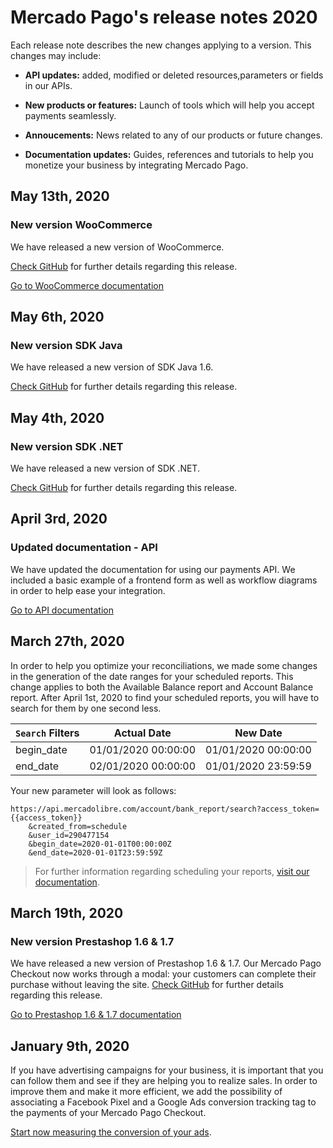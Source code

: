 # Mercado Pago's release notes 2020

Each release note describes the new changes applying to a version. This changes may include:

- **API updates:** added, modified or deleted resources,parameters or fields in our APIs.

- **New products or features:** Launch of tools which will help you accept payments seamlessly.

- **Annoucements:** News related to any of our products or future changes.

- **Documentation updates:** Guides, references and tutorials to help you monetize your business by integrating Mercado Pago.



## May 13th, 2020

### New version WooCommerce

We have released a new version of WooCommerce.

[Check GitHub](https://github.com/mercadopago/cart-woocommerce/releases/tag/v4.2.0) for further details regarding this release.

[Go to WooCommerce documentation](https://www.mercadopago[FAKER][URL][DOMAIN]/developers/en/guides/plugins/woocommerce/introduction/)


## May 6th, 2020

### New version SDK Java

We have released a new version of SDK Java 1.6.

[Check GitHub](https://github.com/mercadopago/dx-java/releases/tag/1.6.0) for further details regarding this release.


## May 4th, 2020

### New version SDK .NET

We have released a new version of SDK .NET.

[Check GitHub](https://github.com/mercadopago/dx-dotnet/releases/tag/1.7.0) for further details regarding this release.


## April 3rd, 2020

### Updated documentation - API

We have updated the documentation for using our payments API. We included a basic example of a frontend form as well as workflow diagrams in order to help ease your integration.

[Go to API documentation](https://www.mercadopago[FAKER][URL][DOMAIN]/developers/en/guides/payments/api/introduction/)


## March 27th, 2020

In order to help you optimize your reconciliations, we made some changes in the generation of the date ranges for your scheduled reports. This change applies to both the Available Balance report and Account Balance report. After April 1st, 2020 to find your scheduled reports, you will have to search for them by one second less. 

 `Search` Filters | Actual Date | New Date |
--------- | ------------------------ | ------------------------------- |
begin_date  | 01/01/2020 00:00:00 | 01/01/2020 00:00:00
end_date | 02/01/2020 00:00:00 |  01/01/2020  23:59:59

Your new parameter will look as follows:

```
https://api.mercadolibre.com/account/bank_report/search?access_token={{access_token}}
	&created_from=schedule
	&user_id=290477154
	&begin_date=2020-01-01T00:00:00Z
	&end_date=2020-01-01T23:59:59Z

```

> For further information regarding scheduling your reports, [visit our documentation](https://www.mercadopago.com.ar/developers/en/guides/reports/general-considerations/reconciliation-reports/).


## March 19th, 2020

### New version Prestashop 1.6 & 1.7

We have released a new version of Prestashop 1.6 & 1.7. Our Mercado Pago Checkout now works through a modal: your customers can complete their purchase without leaving the site.
[Check GitHub](https://github.com/mercadopago/cart-prestashop-7/releases) for further details regarding this release.

[Go to Prestashop 1.6 & 1.7 documentation](https://www.mercadopago[FAKER][URL][DOMAIN]/developers/en/guides/plugins/prestashop/introduction/)


## January 9th, 2020

If you have advertising campaigns for your business, it is important that you can follow them and see if they are helping you to realize sales. In order to improve them and make it more efficient, we add the possibility of associating a Facebook Pixel and a Google Ads conversion tracking tag to the payments of your Mercado Pago Checkout.

[Start now measuring the conversion of your ads](https://www.mercadopago.com.ar/developers/en/guides/payments/web-payment-checkout/configurations/).
